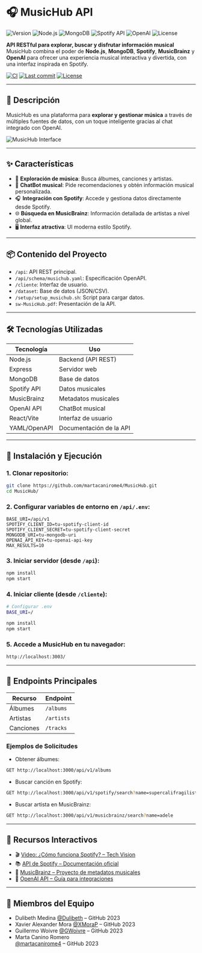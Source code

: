 # 🎧 MusicHub API

![Version](https://img.shields.io/badge/version-2.0.0-yellow)
![Node.js](https://img.shields.io/badge/Node.js-v14%2B-green)
![MongoDB](https://img.shields.io/badge/Database-MongoDB-brightgreen)
![Spotify API](https://img.shields.io/badge/API-Spotify-blue)
![OpenAI](https://img.shields.io/badge/OpenAI-ChatBot-purple)
![License](https://img.shields.io/badge/license-MIT-lightgrey)

**API RESTful para explorar, buscar y disfrutar información musical**  
MusicHub combina el poder de **Node.js**, **MongoDB**, **Spotify**, **MusicBrainz** y **OpenAI** para ofrecer una experiencia musical interactiva y divertida, con una interfaz inspirada en Spotify.

[![CI](https://img.shields.io/github/actions/workflow/status/martacanirome4/MusicHub/ci.yml?branch=main)](https://github.com/martacanirome4/MusicHub/actions)
[![Last commit](https://img.shields.io/github/last-commit/martacanirome4/MusicHub)](https://github.com/martacanirome4/dark-matter-api/commits/main)
[![License](https://img.shields.io/github/license/martacanirome4/MusicHub)](LICENSE)

---

## 🎼 Descripción

MusicHub es una plataforma para **explorar y gestionar música** a través de múltiples fuentes de datos, con un toque inteligente gracias al chat integrado con OpenAI.

![MusicHub Interface](https://github.com/martacanirome4/MusicHub/assets/50625677/ebb53804-fa18-4419-bf0a-666e50f657a9)

---

## ✨ Características

- 🎵 **Exploración de música**: Busca álbumes, canciones y artistas.
- 💬 **ChatBot musical**: Pide recomendaciones y obtén información musical personalizada.
- 🎧 **Integración con Spotify**: Accede y gestiona datos directamente desde Spotify.
- 🌐 **Búsqueda en MusicBrainz**: Información detallada de artistas a nivel global.
- 🖥️ **Interfaz atractiva**: UI moderna estilo Spotify.

---

## 📦 Contenido del Proyecto

- `/api`: API REST principal.
- `/api/schema/musichub.yaml`: Especificación OpenAPI.
- `/cliente`: Interfaz de usuario.
- `/dataset`: Base de datos (JSON/CSV).
- `/setup/setup_musichub.sh`: Script para cargar datos.
- `sw-MusicHub.pdf`: Presentación de la API.

---

## 🛠️ Tecnologías Utilizadas

| Tecnología     | Uso                               |
|----------------|-----------------------------------|
| Node.js        | Backend (API REST)                |
| Express        | Servidor web                      |
| MongoDB        | Base de datos                     |
| Spotify API    | Datos musicales                   |
| MusicBrainz    | Metadatos musicales               |
| OpenAI API     | ChatBot musical                   |
| React/Vite     | Interfaz de usuario               |
| YAML/OpenAPI   | Documentación de la API           |

---

## 🚀 Instalación y Ejecución

### 1. Clonar repositorio:
```bash
git clone https://github.com/martacanirome4/MusicHub.git
cd MusicHub/
```

### 2. Configurar variables de entorno en `/api/.env`:
```env
BASE_URI=/api/v1
SPOTIFY_CLIENT_ID=tu-spotify-client-id
SPOTIFY_CLIENT_SECRET=tu-spotify-client-secret
MONGODB_URI=tu-mongodb-uri
OPENAI_API_KEY=tu-openai-api-key
MAX_RESULTS=10
```

### 3. Iniciar servidor (desde `/api`):
```bash
npm install
npm start
```

### 4. Iniciar cliente (desde `/cliente`):
```bash
# Configurar .env
BASE_URI=/

npm install
npm start
```

### 5. Accede a MusicHub en tu navegador:
```bash
http://localhost:3003/
```

---

## 🧩 Endpoints Principales

| Recurso     | Endpoint                                |
|-------------|-----------------------------------------|
| Álbumes     | `/albums`                               |
| Artistas    | `/artists`                              |
| Canciones   | `/tracks`                               |

### Ejemplos de Solicitudes

- Obtener álbumes:
```bash
GET http://localhost:3000/api/v1/albums
```
- Buscar canción en Spotify:
```bash
GET http://localhost:3000/api/v1/spotify/search?name=supercalifragilisticexpialidocious
```
- Buscar artista en MusicBrainz:
```bash
GET http://localhost:3000/api/v1/musicbrainz/search?name=adele
```

---

## 🎥 Recursos Interactivos

- 🎬 [Video: ¿Cómo funciona Spotify? – Tech Vision](https://www.youtube.com/watch?v=7Jr3e3bv5nQ)
- 📚 [API de Spotify – Documentación oficial](https://developer.spotify.com/documentation/web-api)
- 🎵 [MusicBrainz – Proyecto de metadatos musicales](https://musicbrainz.org/)
- 🤖 [OpenAI API – Guía para integraciones](https://platform.openai.com/docs/guides/gpt)

---

## 👥 Miembros del Equipo

- Dulibeth Medina
[@Dulibeth](https://github.com/Dulibeth) – GitHub 2023
- Xavier Alexander Mora
[@XMoraP](https://github.com/XMoraP) – GitHub 2023
- Guillermo Woivre
[@GWoivre](https://github.com/GWoivre) – GitHub 2023
- Marta Canino Romero  
[@martacanirome4](https://github.com/martacanirome4) – GitHub 2023
